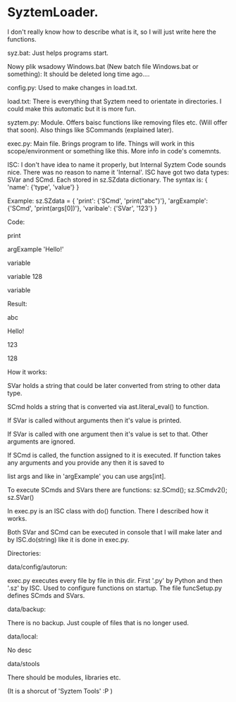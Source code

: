 # SyztemLoader.

I don't really know how to describe what is it, so I will just write here the functions.

syz.bat:
Just helps programs start.

Nowy plik wsadowy Windows.bat (New batch file Windows.bat or something):
It should be deleted long time ago....

config.py:
Used to make changes in load.txt.

load.txt:
There is everything that Syztem need to orientate in directories. I could make this automatic but it is more fun.

syztem.py:
Module. Offers baisc functions like removing files etc. (Will offer that soon).
Also things like SCommands (explained later).

exec.py:
Main file. Brings program to life.
Things will work in this scope/environment or something like this. More info in code's comemnts.

ISC: 
I don't have idea to name it properly, but Internal Syztem Code sounds nice. There was no reason to name it 'Internal'.
ISC have got two data types: SVar and SCmd. Each stored in sz.SZdata dictionary.
The syntax is: { 'name': {'type', 'value'} }

Example:
sz.SZdata = { 'print': {'SCmd', 'print("abc")'},  'argExample': {'SCmd', 'print(args[0])'}, 'varibale': {'SVar', '123'} }

Code:

print

argExample 'Hello!'

variable

variable 128

variable

Result:

abc

Hello!

123

128


How it works:

SVar holds a string that could be later converted from string to other data type.

SCmd holds a string that is converted via ast.literal_eval() to function.

If SVar is called without arguments then it's value is printed.

If SVar is called with one argument then it's value is set to that. Other arguments are ignored.

If SCmd is called, the function assigned to it is executed. If function takes any arguments and you provide any then it is saved to

list args and like in 'argExample' you can use args[int].


To execute SCmds and SVars there are functions: sz.SCmd(); sz.SCmdv2(); sz.SVar()

In exec.py is an ISC class with do() function. There I described how it works.

Both SVar and SCmd can be executed in console that I will make later and by ISC.do(string) like it is done in exec.py.


Directories:

data/config/autorun:

exec.py executes every file by file in this dir. First '.py' by Python and then '.sz' by ISC. Used to configure functions on startup.
The file funcSetup.py defines SCmds and SVars.

data/backup:

There is no backup. Just couple of files that is no longer used.

data/local:

No desc

data/stools

There should be modules, libraries etc.

(It is a shorcut of 'Syztem Tools' :P )